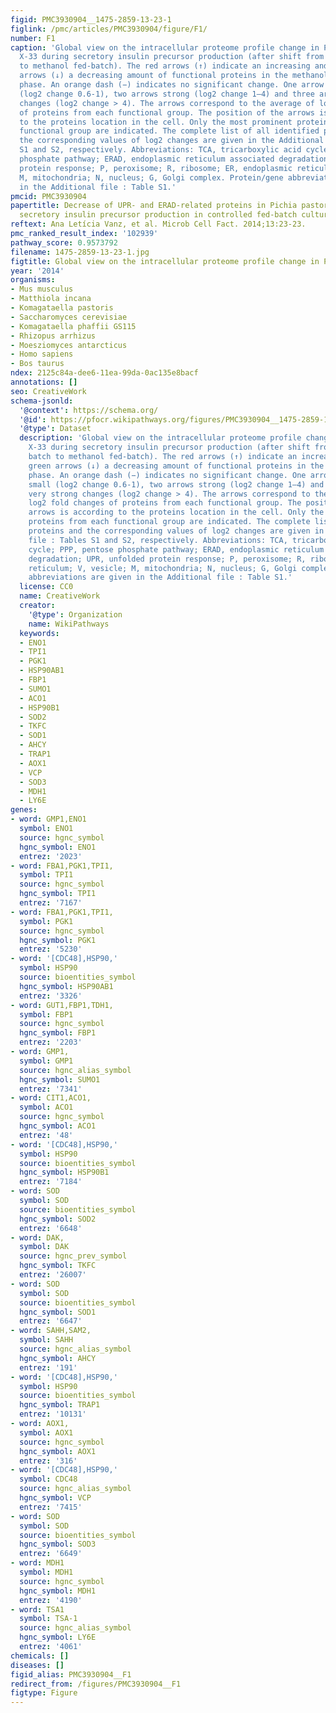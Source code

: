 ```yaml
---
figid: PMC3930904__1475-2859-13-23-1
figlink: /pmc/articles/PMC3930904/figure/F1/
number: F1
caption: 'Global view on the intracellular proteome profile change in P. pastoris
  X-33 during secretory insulin precursor production (after shift from glycerol batch
  to methanol fed-batch). The red arrows (↑) indicate an increasing and the green
  arrows (↓) a decreasing amount of functional proteins in the methanol fed-batch
  phase. An orange dash (−) indicates no significant change. One arrow indicates small
  (log2 change 0.6-1), two arrows strong (log2 change 1–4) and three arrows very strong
  changes (log2 change > 4). The arrows correspond to the average of log2 fold changes
  of proteins from each functional group. The position of the arrows is according
  to the proteins location in the cell. Only the most prominent proteins from each
  functional group are indicated. The complete list of all identified proteins and
  the corresponding values of log2 changes are given in the Additional file : Tables
  S1 and S2, respectively. Abbreviations: TCA, tricarboxylic acid cycle; PPP, pentose
  phosphate pathway; ERAD, endoplasmic reticulum associated degradation; UPR, unfolded
  protein response; P, peroxisome; R, ribosome; ER, endoplasmic reticulum; V, vesicle;
  M, mitochondria; N, nucleus; G, Golgi complex. Protein/gene abbreviations are given
  in the Additional file : Table S1.'
pmcid: PMC3930904
papertitle: Decrease of UPR- and ERAD-related proteins in Pichia pastoris during methanol-induced
  secretory insulin precursor production in controlled fed-batch cultures.
reftext: Ana Letícia Vanz, et al. Microb Cell Fact. 2014;13:23-23.
pmc_ranked_result_index: '102939'
pathway_score: 0.9573792
filename: 1475-2859-13-23-1.jpg
figtitle: Global view on the intracellular proteome profile change in P
year: '2014'
organisms:
- Mus musculus
- Matthiola incana
- Komagataella pastoris
- Saccharomyces cerevisiae
- Komagataella phaffii GS115
- Rhizopus arrhizus
- Moesziomyces antarcticus
- Homo sapiens
- Bos taurus
ndex: 2125c84a-dee6-11ea-99da-0ac135e8bacf
annotations: []
seo: CreativeWork
schema-jsonld:
  '@context': https://schema.org/
  '@id': https://pfocr.wikipathways.org/figures/PMC3930904__1475-2859-13-23-1.html
  '@type': Dataset
  description: 'Global view on the intracellular proteome profile change in P. pastoris
    X-33 during secretory insulin precursor production (after shift from glycerol
    batch to methanol fed-batch). The red arrows (↑) indicate an increasing and the
    green arrows (↓) a decreasing amount of functional proteins in the methanol fed-batch
    phase. An orange dash (−) indicates no significant change. One arrow indicates
    small (log2 change 0.6-1), two arrows strong (log2 change 1–4) and three arrows
    very strong changes (log2 change > 4). The arrows correspond to the average of
    log2 fold changes of proteins from each functional group. The position of the
    arrows is according to the proteins location in the cell. Only the most prominent
    proteins from each functional group are indicated. The complete list of all identified
    proteins and the corresponding values of log2 changes are given in the Additional
    file : Tables S1 and S2, respectively. Abbreviations: TCA, tricarboxylic acid
    cycle; PPP, pentose phosphate pathway; ERAD, endoplasmic reticulum associated
    degradation; UPR, unfolded protein response; P, peroxisome; R, ribosome; ER, endoplasmic
    reticulum; V, vesicle; M, mitochondria; N, nucleus; G, Golgi complex. Protein/gene
    abbreviations are given in the Additional file : Table S1.'
  license: CC0
  name: CreativeWork
  creator:
    '@type': Organization
    name: WikiPathways
  keywords:
  - ENO1
  - TPI1
  - PGK1
  - HSP90AB1
  - FBP1
  - SUMO1
  - ACO1
  - HSP90B1
  - SOD2
  - TKFC
  - SOD1
  - AHCY
  - TRAP1
  - AOX1
  - VCP
  - SOD3
  - MDH1
  - LY6E
genes:
- word: GMP1,ENO1
  symbol: ENO1
  source: hgnc_symbol
  hgnc_symbol: ENO1
  entrez: '2023'
- word: FBA1,PGK1,TPI1,
  symbol: TPI1
  source: hgnc_symbol
  hgnc_symbol: TPI1
  entrez: '7167'
- word: FBA1,PGK1,TPI1,
  symbol: PGK1
  source: hgnc_symbol
  hgnc_symbol: PGK1
  entrez: '5230'
- word: '[CDC48],HSP90,'
  symbol: HSP90
  source: bioentities_symbol
  hgnc_symbol: HSP90AB1
  entrez: '3326'
- word: GUT1,FBP1,TDH1,
  symbol: FBP1
  source: hgnc_symbol
  hgnc_symbol: FBP1
  entrez: '2203'
- word: GMP1,
  symbol: GMP1
  source: hgnc_alias_symbol
  hgnc_symbol: SUMO1
  entrez: '7341'
- word: CIT1,ACO1,
  symbol: ACO1
  source: hgnc_symbol
  hgnc_symbol: ACO1
  entrez: '48'
- word: '[CDC48],HSP90,'
  symbol: HSP90
  source: bioentities_symbol
  hgnc_symbol: HSP90B1
  entrez: '7184'
- word: SOD
  symbol: SOD
  source: bioentities_symbol
  hgnc_symbol: SOD2
  entrez: '6648'
- word: DAK,
  symbol: DAK
  source: hgnc_prev_symbol
  hgnc_symbol: TKFC
  entrez: '26007'
- word: SOD
  symbol: SOD
  source: bioentities_symbol
  hgnc_symbol: SOD1
  entrez: '6647'
- word: SAHH,SAM2,
  symbol: SAHH
  source: hgnc_alias_symbol
  hgnc_symbol: AHCY
  entrez: '191'
- word: '[CDC48],HSP90,'
  symbol: HSP90
  source: bioentities_symbol
  hgnc_symbol: TRAP1
  entrez: '10131'
- word: AOX1,
  symbol: AOX1
  source: hgnc_symbol
  hgnc_symbol: AOX1
  entrez: '316'
- word: '[CDC48],HSP90,'
  symbol: CDC48
  source: hgnc_alias_symbol
  hgnc_symbol: VCP
  entrez: '7415'
- word: SOD
  symbol: SOD
  source: bioentities_symbol
  hgnc_symbol: SOD3
  entrez: '6649'
- word: MDH1
  symbol: MDH1
  source: hgnc_symbol
  hgnc_symbol: MDH1
  entrez: '4190'
- word: TSA1
  symbol: TSA-1
  source: hgnc_alias_symbol
  hgnc_symbol: LY6E
  entrez: '4061'
chemicals: []
diseases: []
figid_alias: PMC3930904__F1
redirect_from: /figures/PMC3930904__F1
figtype: Figure
---
```

